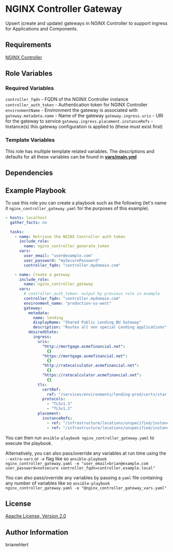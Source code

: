 NGINX Controller Gateway
========================

Upsert (create and update) gateways in NGINX Controller to support ingress for Applications and Components.

Requirements
------------

[NGINX Controller](https://www.nginx.com/products/nginx-controller/)

Role Variables
--------------

### Required Variables

`controller_fqdn` - FQDN of the NGINX Controller instance
`controller_auth_token` - Authentication token for NGINX Controller
`environmentName` - Environment the gateway is associated with
`gateway.metadata.name` - Name of the gateway
`gateway.ingress.uris` - URI for the gateway to service
`gateway.ingress.placement.instanceRefs` - Instance(s) this gateway configuration is applied to (these must exist first)

### Template Variables

This role has multiple template related variables. The descriptions and defaults for all these variables can be found in **[vars/main.yml](./vars/main.yml)**

Dependencies
------------

Example Playbook
----------------

To use this role you can create a playbook such as the following (let's name it `nginx_controller_gateway.yaml` for the purposes of this example).

```yaml
- hosts: localhost
  gather_facts: no

  tasks:
    - name: Retrieve the NGINX Controller auth token
      include_role:
        name: nginx_controller_generate_token
      vars:
        user_email: "user@example.com"
        user_password: "mySecurePassword"
        controller_fqdn: "controller.mydomain.com"

    - name: Create a gateway
      include_role:
        name: nginx_controller_gateway
      vars:
        # controller_auth_token: output by previous role in example
        controller_fqdn: "controller.mydomain.com"
        environment_name: "production-us-west"
        gateway:
          metadata:
            name: lending
            displayName: "Shared Public Lending BU Gateway"
            description: "Routes all non special Lending applications"
          desiredState:
            ingress:
              uris:
                "http://mortgage.acmefinancial.net":
                  {}
                "https://mortgage.acmefinancial.net":
                  {}
                "http://ratecalculator.acmefinancial.net":
                  {}
                "https://ratecalculator.acmefinancial.net":
                  {}
              tls:
                certRef:
                  ref: "/services/environments/lending-prod/certs/star.acmefinancial.net"
                protocols:
                  - "TLSv1.3"
                  - "TLSv1.2"
              placement:
                instanceRefs:
                  - ref: "/infrastructure/locations/unspecified/instances/2"
                  - ref: "/infrastructure/locations/unspecified/instances/4"
```

You can then run `ansible-playbook nginx_controller_gateway.yaml` to execute the playbook.

Alternatively, you can also pass/override any variables at run time using the `--extra-vars` or `-e` flag like so `ansible-playbook nginx_controller_gateway.yaml -e "user_email=brian@example.com user_password=notsecure controller_fqdn=controller.example.local"`

You can also pass/override any variables by passing a `yaml` file containing any number of variables like so `ansible-playbook nginx_controller_gateway.yaml -e "@nginx_controller_gateway_vars.yaml"`

License
-------

[Apache License, Version 2.0](./LICENSE)

Author Information
------------------

brianehlert
